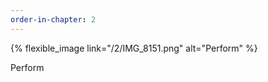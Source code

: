 ```yaml
---
order-in-chapter: 2
---
```



{% flexible_image link="/2/IMG_8151.png" alt="Perform" %}

[//]: # ([![Perform]&#40;{{ site.baseurl }}/assets/images/2/IMG_8151.png&#41;)

[//]: # (]&#40;{{ site.baseurl }}/assets/images/2/IMG_8151.png&#41;)

Perform
